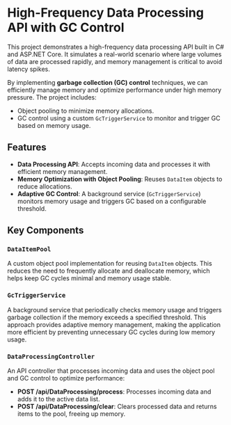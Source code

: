 # High-Frequency Data Processing API with GC Control

This project demonstrates a high-frequency data processing API built in C# and ASP.NET Core. It simulates a real-world scenario where large volumes of data are processed rapidly, and memory management is critical to avoid latency spikes.

By implementing **garbage collection (GC) control** techniques, we can efficiently manage memory and optimize performance under high memory pressure. The project includes:
- Object pooling to minimize memory allocations.
- GC control using a custom `GcTriggerService` to monitor and trigger GC based on memory usage.

## Features

- **Data Processing API**: Accepts incoming data and processes it with efficient memory management.
- **Memory Optimization with Object Pooling**: Reuses `DataItem` objects to reduce allocations.
- **Adaptive GC Control**: A background service (`GcTriggerService`) monitors memory usage and triggers GC based on a configurable threshold.

## Key Components

### `DataItemPool`
A custom object pool implementation for reusing `DataItem` objects. This reduces the need to frequently allocate and deallocate memory, which helps keep GC cycles minimal and memory usage stable.

### `GcTriggerService`
A background service that periodically checks memory usage and triggers garbage collection if the memory exceeds a specified threshold. This approach provides adaptive memory management, making the application more efficient by preventing unnecessary GC cycles during low memory usage.

### `DataProcessingController`
An API controller that processes incoming data and uses the object pool and GC control to optimize performance:
- **POST /api/DataProcessing/process**: Processes incoming data and adds it to the active data list.
- **POST /api/DataProcessing/clear**: Clears processed data and returns items to the pool, freeing up memory.
